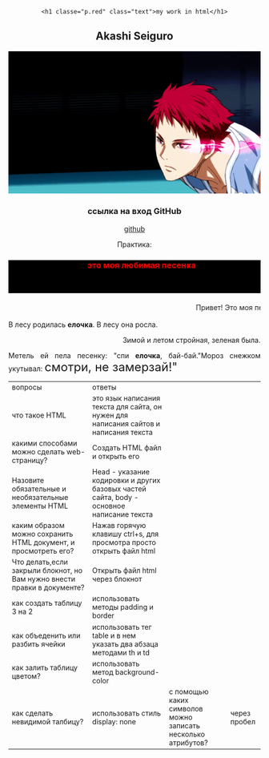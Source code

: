 <!DOCTYPE html>
<html lang="en">
<head>
  <meta charset="UTF-8">
  <meta name="viewport" content="width=device-width, initial-scale=1.0">
  <link rel="stylesheet" href="css.css">
  <script defer src="function.js"></script>
  <title>Wenwu</title>
</head>
<center><body>
  
    <h1 classe="p.red" class="text">my work in html</h1>
  <p ><span style="color:#FF4500"><p><h2>Akashi Seiguro</h2></p></span></p>
  <img src="1573302701_akashi runin.gif" \>
  <h3 class="text"><p>ссылка на вход GitHub</p></h3>
 <p><a class="text" href="https://github.com/login?return_to=https%3A%2F%2Fgithub.com%2Flogin%2Fdevice">github</a></p>
 <p class="text">Практика:</p>
 <h3 align="right"><P><MARQUEE scrollDelay=28 behavior=alternate bgCOlor="0000" height=66><font color ="#ff0000">это моя любимая песенка</font></MARQUEE></B></FONT face=Arial size=4></P></h3>
 <p><U><MARQUEE>Привет! Это моя первая страничка!</MARQUEE></U></p>
    <p align="left">В лесу родилась <b>елочка</b>. В лесу она росла.</p>
    <p align="right">Зимой и летом стройная, зеленая была.</p>
    <p align="justify">
      Метель ей пела песенку: "спи <b>елочка</b>, бай-бай."Мороз снежком укутывал:
      <font size="5">смотри, не замерзай!"</font>
      <table>
        <tr>
            <td>вопросы</td>
            <td>ответы</td>
        </tr>
        <tr>
            <td>что такое HTML</td>
            <td>это язык написания текста для сайта, он нужен для написания сайтов и написания текста</td>
        </tr>
        <tr>
            <td>какими способами можно сделать web-страницу?</td>
            <td>Создать HTML файл и открыть его</td>
        </tr>
        <tr>
            <td>Назовите обязательные и необязательные элементы HTML</td>
            <td>Head - указание кодировки и других базовых частей сайта, body - основное написание текста</td>
        </tr>
        <tr>
          <td>каким образом можно сохранить HTML документ, и просмотреть его?</td>
          <td>Нажав горячую клавишу ctrl+s, для просмотра просто открыть файл html</td>
          <tr>
            <td>Что делать,если закрыли блокнот, но Вам нужно внести правки в документе?</td>
            <td>Открыть файл html через блокнот</td>
        </tr>
        <tr>
          <td>как создать таблицу 3 на 2</td>
          <td>использовать методы padding и border </td>
          <tr>
            <td>как объеденить или разбить ячейки</td>
            <td>использовать тег table и в нем указать два абзаца методами th и td</td>
            <tr>
              <td>как залить таблицу цветом?</td>
              <td>использовать метод background-color</td>
              <tr>
                <td>как сделать невидимой талбицу?</td>
              <td>использовать стиль display: none</td>   
            <td>с помощью каких символов можно записать несколько атрибутов?</td>
                <td>через пробел</td>
      </tr>
    </table>
</body></center>
